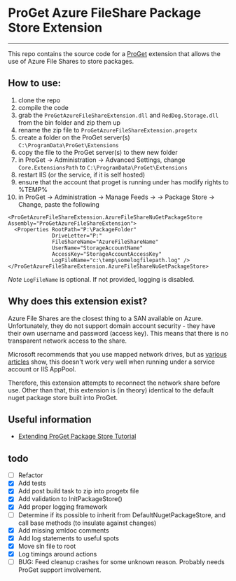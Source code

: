 # ProGet Azure FileShare Package Store Extension
---

This repo contains the source code for a [ProGet](http://inedo.com/proget) extension that allows the use of Azure File Shares to store packages.

## How to use:
1. clone the repo
2. compile the code
3. grab the `ProGetAzureFileShareExtension.dll` and `RedDog.Storage.dll` from the bin folder and zip them up
4. rename the zip file to `ProGetAzureFileShareExtension.progetx`
5. create a folder on the ProGet server(s) `C:\ProgramData\ProGet\Extensions`
6. copy the file to the ProGet server(s) to thew new folder
7. in ProGet -> Administration -> Advanced Settings, change `Core.ExtensionsPath` to `C:\ProgramData\ProGet\Extensions`
8. restart IIS (or the service, if it is self hosted)
9. ensure that the account that proget is running under has modify rights to %TEMP%
10. in ProGet -> Administration -> Manage Feeds -> <feed> -> Package Store -> Change, paste the following
```
<ProGetAzureFileShareExtension.AzureFileShareNuGetPackageStore Assembly="ProGetAzureFileShareExtension">
  <Properties RootPath="P:\PackageFolder"
              DriveLetter="P:"
              FileShareName="AzureFileShareName"
              UserName="StorageAccountName"
              AccessKey="StorageAccountAccessKey"
              LogFileName="c:\temp\somelogfilepath.log" />
</ProGetAzureFileShareExtension.AzureFileShareNuGetPackageStore>
```
*Note* `LogFileName` is optional. If not provided, logging is disabled.


## Why does this extension exist?
Azure File Shares are the closest thing to a SAN available on Azure. Unfortunately, they do not support domain account security - they have their own username and password (access key). This means that there is no transparent network access to the share.

Microsoft recommends that you use mapped network drives, but as [various](http://blogs.msdn.com/b/windowsazurestorage/archive/2014/05/27/persisting-connections-to-microsoft-azure-files.aspx) [articles](http://fabriccontroller.net/blog/posts/using-the-azure-file-service-in-your-cloud-services-web-roles-and-worker-role/) show, this doesn't work very well when running under a service account or IIS AppPool.

Therefore, this extension attempts to reconnect the network share before use. Other than that, this extension is (in theory) identical to the default nuget package store built into ProGet.

## Useful information
* [Extending ProGet Package Store Tutorial](http://inedo.com/support/tutorials/extending-proget-package-store)

## todo
- [ ] Refactor
- [x] Add tests
- [x] Add post build task to zip into progetx file
- [x] Add validation to InitPackageStore()
- [x] Add proper logging framework
- [ ] Determine if its possible to inherit from DefaultNugetPackageStore, and call base methods (to insulate against changes)
- [x] Add missing xmldoc comments
- [x] Add log statements to useful spots
- [x] Move sln file to root
- [x] Log timings around actions
- [ ] BUG: Feed cleanup crashes for some unknown reason. Probably needs ProGet support involvement.